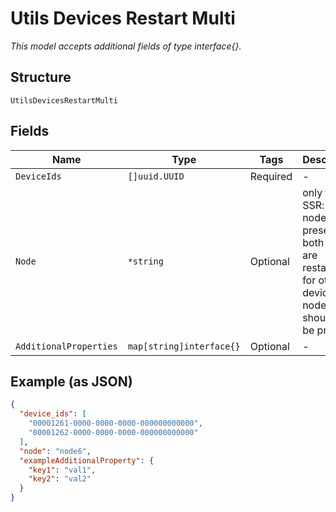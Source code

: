 
# Utils Devices Restart Multi

*This model accepts additional fields of type interface{}.*

## Structure

`UtilsDevicesRestartMulti`

## Fields

| Name | Type | Tags | Description |
|  --- | --- | --- | --- |
| `DeviceIds` | `[]uuid.UUID` | Required | - |
| `Node` | `*string` | Optional | only for SSR: if node is not present, both nodes are restarted<br>for other devices: node should not be present |
| `AdditionalProperties` | `map[string]interface{}` | Optional | - |

## Example (as JSON)

```json
{
  "device_ids": [
    "00001261-0000-0000-0000-000000000000",
    "00001262-0000-0000-0000-000000000000"
  ],
  "node": "node6",
  "exampleAdditionalProperty": {
    "key1": "val1",
    "key2": "val2"
  }
}
```

